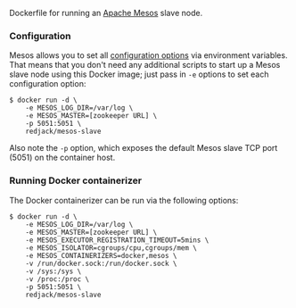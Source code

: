 Dockerfile for running an [Apache Mesos](http://mesos.apache.org/) slave node.

### Configuration

Mesos allows you to set all [configuration
options](http://mesos.apache.org/documentation/latest/configuration/) via
environment variables.  That means that you don't need any additional scripts to
start up a Mesos slave node using this Docker image; just pass in `-e` options
to set each configuration option:

    $ docker run -d \
        -e MESOS_LOG_DIR=/var/log \
        -e MESOS_MASTER=[zookeeper URL] \
        -p 5051:5051 \
        redjack/mesos-slave

Also note the `-p` option, which exposes the default Mesos slave TCP port
(5051) on the container host.

### Running Docker containerizer

The Docker containerizer can be run via the following options:

    $ docker run -d \
        -e MESOS_LOG_DIR=/var/log \
        -e MESOS_MASTER=[zookeeper URL] \
        -e MESOS_EXECUTOR_REGISTRATION_TIMEOUT=5mins \
        -e MESOS_ISOLATOR=cgroups/cpu,cgroups/mem \
        -e MESOS_CONTAINERIZERS=docker,mesos \
        -v /run/docker.sock:/run/docker.sock \
        -v /sys:/sys \
        -v /proc:/proc \
        -p 5051:5051 \
        redjack/mesos-slave
